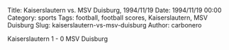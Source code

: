 Title: Kaiserslautern vs. MSV Duisburg, 1994/11/19
Date: 1994/11/19 00:00
Category: sports
Tags: football, football scores, Kaiserslautern, MSV Duisburg
Slug: kaiserslautern-vs-msv-duisburg
Author: carbonero


Kaiserslautern 1 - 0 MSV Duisburg
